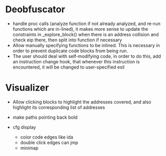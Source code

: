 # Deobfuscator
- handle proc calls (analyze function if not already analyzed, and re-run functions which are in-lined), it makes more sense to update the constraints in _explore_block() when there is an address collision and check eip there, then split into function if necessary
- Allow manually specifying functions to be inlined. This is necessary in order to prevent duplicate code blocks from being run.
- The user should deal with self-modifying code, in order to do this, add an instruction change hook, that whenever this instruction is encountered, it will be changed to user-specified esil

# Visualizer
- Allow clicking blocks to highlight the addresses covered, and also highlight its corresponding list of addresses

- make paths pointing back bold

- cfg display
    - color code edges like ida
    - double click edges can jmp
    - minimap
